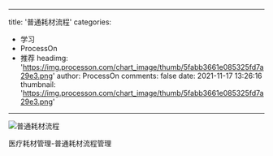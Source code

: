 
---
title: '普通耗材流程'
categories: 
 - 学习
 - ProcessOn
 - 推荐
headimg: 'https://img.processon.com/chart_image/thumb/5fabb3661e085325fd7a29e3.png'
author: ProcessOn
comments: false
date: 2021-11-17 13:26:16
thumbnail: 'https://img.processon.com/chart_image/thumb/5fabb3661e085325fd7a29e3.png'
---

<div>   
<img class="thumb" alt="普通耗材流程" src="https://img.processon.com/chart_image/thumb/5fabb3661e085325fd7a29e3.png" referrerpolicy="no-referrer">
<p>医疗耗材管理-普通耗材流程管理</p>  
</div>
            